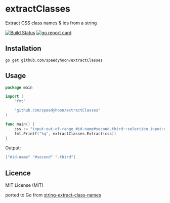 # extractClasses
Extract CSS class names &amp; ids from a string

[![Build Status](https://travis-ci.org/speedyhoon/extractClasses.svg?branch=master)](https://travis-ci.org/speedyhoon/extractClasses)
[![go report card](https://goreportcard.com/badge/github.com/speedyhoon/extractClasses)](https://goreportcard.com/report/github.com/speedyhoon/extractClasses)

## Installation
```go get github.com/speedyhoon/extractClasses```

## Usage
```go
package main

import (
	"fmt"

	"github.com/speedyhoon/extractClasses"
)

func main() {
	css := "input:out-of-range #id-name#second.third::selection input:out-of-range::selection"
	fmt.Printf("%q", extractClasses.Extract(css))
}
```
Output:
```go
["#id-name" "#second" ".third"]
```

## Licence
MIT License (MIT)

ported to Go from [string-extract-class-names](https://github.com/codsen/string-extract-class-names)
